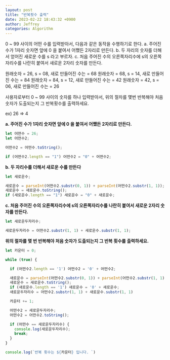 ```yaml
---
layout: post
title: "반복횟수 출력"
date: 2023-02-22 18:43:32 +0900
author: Jeffrey
categories: Algorithm
---
```


0 ~ 99 사이의 어떤 수를 입력받아서, 다음과 같은 동작을 수행하기로 한다.
a. 주어진 수가 1자리 숫자면 앞에 0 을 붙여서 어쨌든 2자리로 만든다.
b. 두 자리의 숫자를 더해서 얻어진 새로운 수를 s 라고 부르자.
c. 처음 주어진 수의 오른쪽자리수에 s의 오른쪽자리수를 나란히 붙여서 새로운 2자리 숫자를 만든다.

원래숫자 = 26, s = 08, 새로 만들어진 수는 = 68
원래숫자 = 68, s = 14, 새로 만들어진 수는 = 84
원래숫자 = 84, s = 12, 새로 만들어진 수는 = 42
원래숫자 = 42, s = 06, 새로 만들어진 수는 = 26

사용자로부터 0 ~ 99 사이의 숫자를 하나 입력받아서, 위의 절차를 몇번 반복해야 처음 숫자가 도출되는지 그 반복횟수를 출력하세요.

ex) 26 => 4

**a. 주어진 수가 1자리 숫자면 앞에 0 을 붙여서 어쨌든 2자리로 만든다.**

```jsx
let 어떤수 = 26;
let 어떤수2;

어떤수2 = 어떤수.toString();

if (어떤수2.length == "1") 어떤수2 = "0" + 어떤수2;
```

**b. 두 자리수를 더해서 새로운 수를 만든다**

```jsx
let 새로운수;

새로운수 = parseInt(어떤수2.substr(0, 1)) + parseInt(어떤수2.substr(1, 1));
새로운수 = 새로운수.toString();
if (새로운수.length == "1") 새로운수 = "0" + 새로운수;
```

**c. 처음 주어진 수의 오른쪽자리수에 s의 오른쪽자리수를 나란히 붙여서 새로운 2자리 숫자를 만든다.**

```jsx
let 새로운두자리수;

새로운두자리수 = 어떤수2.substr(1, 1) + 새로운수.substr(1, 1);
```

**위의 절차를 몇 번 반복해야 처음 숫자가 도출되는지 그 반복 횟수를 출력하세요.**

```jsx
let 카운터 = 0;

while (true) {

  if (어떤수2.length == '1') 어떤수2 = '0' + 어떤수2;

  새로운수 = parseInt(어떤수2.substr(0, 1)) + parseInt(어떤수2.substr(1, 1));
  새로운수 = 새로운수.toString();
  if (새로운수.length == '1') 새로운수 = '0' + 새로운수;
  새로운두자리수 = 어떤수2.substr(1, 1) + 새로운수.substr(1, 1)

  카운터 += 1;

  어떤수2 = 새로운두자리수;
  어떤수2 = 어떤수2.toString();

  if (어떤수 == 새로운두자리수) {
    console.log(새로운두자리수);
    break;
  }
}

console.log(`반복 횟수는 ${카운터} 입니다. `)
```